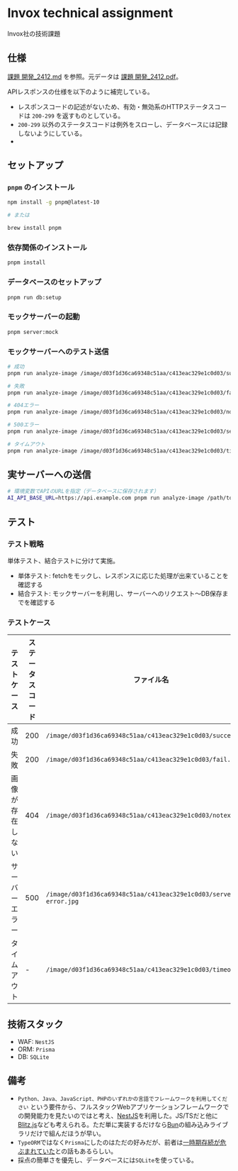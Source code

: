 # Invox technical assignment

Invox社の技術課題

## 仕様

[課題 開発_2412.md]() を参照。元データは [課題 開発_2412.pdf]()。

APIレスポンスの仕様を以下のように補完している。

- レスポンスコードの記述がないため、有効・無効系のHTTPステータスコードは `200-299` を返すものとしている。
- `200-299` 以外のステータスコードは例外をスローし、データベースには記録しないようにしている。
-

## セットアップ

### `pnpm` のインストール

```bash
npm install -g pnpm@latest-10

# または

brew install pnpm
```

### 依存関係のインストール

```bash
pnpm install
```

### データベースのセットアップ

```bash
pnpm run db:setup
```


### モックサーバーの起動

```bash
pnpm server:mock
```

### モックサーバーへのテスト送信

```bash
# 成功
pnpm run analyze-image /image/d03f1d36ca69348c51aa/c413eac329e1c0d03/success.jpg

# 失敗
pnpm run analyze-image /image/d03f1d36ca69348c51aa/c413eac329e1c0d03/fail.jpg

# 404エラー
pnpm run analyze-image /image/d03f1d36ca69348c51aa/c413eac329e1c0d03/notexist.jpg

# 500エラー
pnpm run analyze-image /image/d03f1d36ca69348c51aa/c413eac329e1c0d03/server-error.jpg

# タイムアウト
pnpm run analyze-image /image/d03f1d36ca69348c51aa/c413eac329e1c0d03/timeout.jpg
```

## 実サーバーへの送信

```bash
# 環境変数でAPIのURLを指定（データベースに保存されます）
AI_API_BASE_URL=https://api.example.com pnpm run analyze-image /path/to/image.jpg
```

## テスト

### テスト戦略

単体テスト、結合テストに分けて実施。

- 単体テスト: fetchをモックし、レスポンスに応じた処理が出来ていることを確認する
- 結合テスト: モックサーバーを利用し、サーバーへのリクエスト〜DB保存までを確認する

### テストケース

テストケース | ステータスコード | ファイル名 | DB記録
---|---|---|---
成功 | 200 | `/image/d03f1d36ca69348c51aa/c413eac329e1c0d03/success.jpg`|あり
失敗 | 200 | `/image/d03f1d36ca69348c51aa/c413eac329e1c0d03/fail.jpg`|あり
画像が存在しない | 404 | `/image/d03f1d36ca69348c51aa/c413eac329e1c0d03/notexist.jpg`|なし
サーバーエラー | 500 | `/image/d03f1d36ca69348c51aa/c413eac329e1c0d03/server-error.jpg`|なし
タイムアウト | - | `/image/d03f1d36ca69348c51aa/c413eac329e1c0d03/timeout.jpg`|なし


## 技術スタック

- WAF: `NestJS`
- ORM: `Prisma`
- DB: `SQLite`


## 備考

- `Python、Java、JavaScript、PHPのいずれかの言語でフレームワークを利用してください` という要件から、フルスタックWebアプリケーションフレームワークでの開発能力を見たいのではと考え、[NestJS](https://nestjs.com/)を利用した。JS/TSだと他に[Blitz.js](https://blitzjs.com/)なども考えられる。ただ単に実装するだけなら[Bun](https://bun.com/)の組み込みライブラリだけで組んだほうが早い。
- `TypeORM`ではなく`Prisma`にしたのはただの好みだが、前者は[一時期存続が危ぶまれていた](https://scrapbox.io/uki00a/TypeORM%E3%81%AE%E7%8F%BE%E5%9C%A8%E3%81%AE%E5%8B%95%E5%90%91%E3%81%A8%E4%BB%8A%E5%BE%8C%E3%81%AB%E3%81%A4%E3%81%84%E3%81%A6_(2024%E5%B9%B4))との話もあるらしい。
- 採点の簡単さを優先し、データベースには`SQLite`を使っている。

